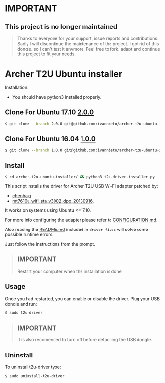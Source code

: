 # IMPORTANT

## This project is no longer maintained

> Thanks to everyone for your support, issue reports and contributions. Sadly I will discontinue the maintenance of the project. I got rid of this dongle, so I can't test it anymore.
> Feel free to fork, adapt and continue this project to fit your needs.

# Archer T2U Ubuntu installer

Installation:

* You should have python3 installed properly.

## Clone For Ubuntu 17.10 [2.0.0](https://github.com/ivannieto/archer-t2u-ubuntu-installer/tree/2.0.0)
```bash
$ git clone --branch 2.0.0 git@github.com:ivannieto/archer-t2u-ubuntu-installer.git
```

## Clone For Ubuntu 16.04 [1.0.0](https://github.com/ivannieto/archer-t2u-ubuntu-installer/tree/1.0.0)
```bash
$ git clone --branch 1.0.0 git@github.com:ivannieto/archer-t2u-ubuntu-installer.git
```

## Install
```bash
$ cd archer-t2u-ubuntu-installer/ && python3 t2u-driver-installer.py
```

This script installs the driver for Archer T2U USB Wi-Fi adapter patched by:

* [chenhaiq](https://github.com/chenhaiq)
* [mt7610u_wifi_sta_v3002_dpo_20130916](https://github.com/chenhaiq/mt7610u_wifi_sta_v3002_dpo_20130916).

It works on systems using Ubuntu <=17.10.

For more info configuring the adapter please refer to [CONFIGURATION.md](https://github.com/ivannieto/archer-t2u-ubuntu-installer/blob/master/CONFIGURATION.md).

Also reading the [README.md](https://github.com/ivannieto/archer-t2u-ubuntu-installer/blob/master/driver-files/README.md) included in `driver-files` will solve some possible runtime errors.

Just follow the instructions from the prompt.

>
> ## IMPORTANT
> Restart your computer when the installation is done
>

## Usage

Once you had restarted, you can enable or disable the driver. Plug your USB dongle and run:

```bash
$ sudo t2u-driver
```
>
> ## IMPORTANT
> It is also recomended to turn off before detaching the USB dongle.
>

## Uninstall

To uninstall t2u-driver type:

```bash
$ sudo uninstall-t2u-driver
```